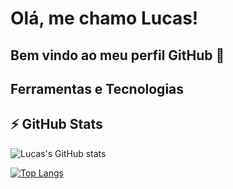 # Olá, me chamo Lucas! 
## Bem vindo ao meu perfil GitHub 👋



## Ferramentas e Tecnologias



## ⚡ GitHub Stats
 ![Lucas's GitHub stats](https://github-readme-stats.vercel.app/api?username=lucasvale95&show_icons=true&theme=gotham) 
 
[![Top Langs](https://github-readme-stats.vercel.app/api/top-langs/?username=lucasvale95&layout=compact)](https://github.com/anuraghazra/github-readme-stats)

<!--
**lucasvale95/lucasvale95** is a ✨ _special_ ✨ repository because its `README.md` (this file) appears on your GitHub profile.

Here are some ideas to get you started:

- 🔭 I’m currently working on ...
- 🌱 I’m currently learning ...
- 👯 I’m looking to collaborate on ...
- 🤔 I’m looking for help with ...
- 💬 Ask me about ...
- 📫 How to reach me: ...
- 😄 Pronouns: ...
- ⚡ Fun fact: ...
-->
